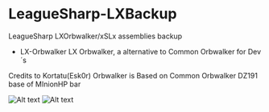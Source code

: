 LeagueSharp-LXBackup
====================

LeagueSharp LXOrbwalker/xSLx assemblies backup

* LX-Orbwalker
  LX Orbwalker, a alternative to Common Orbwalker for Dev´s
 
Credits to
Kortatu(Esk0r) Orbwalker is Based on Common Orbwalker
DZ191 base of MInionHP bar

![Alt text](http://i.imgur.com/g34P0g4.png?raw=true "parta")
![Alt text](http://i.imgur.com/MjXVNrq.png?raw=true "partb")

